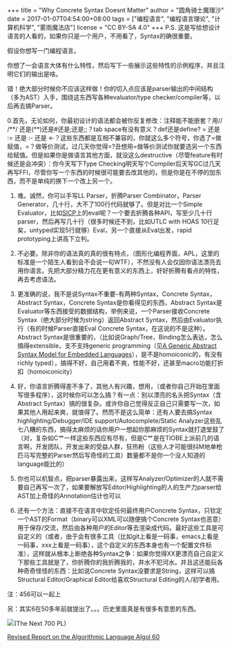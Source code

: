 +++
title = "Why Concrete Syntax Doesnt Matter"
author = "圆角骑士魔理沙"
date = 2017-01-07T04:54:00+08:00
tags = ["编程语言", "编程语言理论", "计算机科学", "雾雨魔法店"]
license = "CC BY-SA 4.0"
+++
P.S. 这是写给想设计语言的人看的，如果你只是一个用户，不用看了，Syntax的确很重要。

假设你想写一门编程语言。

你想了一会语言大体有什么特性，然后写下一些展示这些特性的示例程序，并且注明它们的输出是啥。

错！绝大部分时候你不应该这样做！你的切入点应该是parser输出的中间结构（多为AST）入手，围绕这东西写各种evaluator/type checker/compiler等，以后再去搞Parser。  


0.首先，无论如何，你最初设计的语法都会被你反复修改：注释能不能嵌套？用// /\*\*/ 还是(\*\*)还是#还是;还是;;？tab space有没有意义？def还是define? = 还是 := 还是 :- 还是 \<-？这些东西都是互相不兼容的，你就这么多个符号，你选了=做赋值，=？做等价测试，过几天你觉得=?丑想用=做等价测试你就要选另一个东西给赋值。但是如果你是做语言其他方面，就没这么destructive（尽管feature有时候还是会冲突）：你今天写下Type Checking明天写个Compiler后天写GC过几天再写FFI，尽管你写一个东西的时候很可能要去改其他的，但是你是在不停的加东西，而不是单纯的换下一个改上另一个。  


1. 难。诚然，你可以手写LL Parser，折腾Parser Combinator，Parser Generator，几十行，大不了100行代码就够了。但是对比一个Simple Evaluator，比如[SICP](https://mitpress.mit.edu/sicp/full-text/sicp/book/node77.html)上的eval呢？一个要去折腾各种API，写至少几十行parser，然后再写几十行（很多时候还不到，比如UTLC with HOAS 10行足矣，untyped实现5行就够）Eval，另一个直接从Eval出发，rapid prototyping上讲高下立判。  


2. 不必要。除非你的语法真的真的很有特点，（图形化编程界面，APL，这里的标准是一个陌生人看到会不会说一句WTF），不然没有人会仅因你语法漂亮去用你语言。先把大部分精力花在更有意义的东西上，好好折腾有看点的特性，再去考虑语法。  


3. 更准确的说，我不是说Syntax不重要-有两种Syntax，Concrete Syntax，Abstract Syntax，Concrete Syntax是你看得见的东西，Abstract Syntax是Evaluator等东西接受的数据结构，举例来说，一个Parser接收Concrete Syntax（绝大部分时候为string）返回Abstract Syntax，然后由Evaluator执行（有的时候Parser直接Eval Concrete Syntax，在这说的不是这种）。Abstract Syntax是很重要的，（比如说Graph/Tree，Binding怎么表达，怎么搞得extensible，支不支持generic programming（见[A Generic Abstract Syntax Model for Embedded Languages](http://www.cse.chalmers.se/~emax/documents/axelsson2012generic.pdf)），是不是homoiconic的，有没有richly typed），搞得不好，自己用着不爽，性能不好，还甚至macro功能打折扣（homoiconicity）  


4. 好，你语言折腾得差不多了，其他人有兴趣，想用，（或者你自己开始在里面写很多程序），这时候你可以怎么搞？有一点：别以漂亮的名头把Syntax（含Abstract Syntax）搞的很复杂。或许你自己觉得反正自己只需要写一次，如果其他人用起来爽，就值得了。然而不是这么简单：还有人要去搞Syntax highlighting/Debugger/IDE support/Autocomplete/Static Analyzer这些乱七八糟的东西，搞得太麻烦的话你用户一想起你那麻烦的Syntax就打退堂鼓了（对，复杂如C艹一样这些东西应有尽有，但是C艹是在TIOBE上派前几的语言啊，开发团队，开发出来的受益人群，狂热粉（这些人才可能很抖M地单枪匹马写完整的Parser然后写奇怪的工具）数量都不是你一个没人知道的language能比的）

5. 你也可以机智点，把parser暴露出来，这样写Analyzer/Optimizer的人就不需要自己再写一次了，如果要解放写Editor/Highlighting的人的生产力parser给AST加上奇怪的Annotation估计也可以  


6. 还有一个方法：直接不在语言中钦定任何最终用户Concrete Syntax，只钦定一个AST的Format（binary可以XML可以随便搞个Concrete Syntax也恶意）用于保存/交流，然后由各种用户的Editor等去渲染成代码。最好这些工具是可自定义的（或者，由于会有很多工具（比如git上看是一码事，emacs上看是一码事，xxx上看是一码事），这个自定义的东西本身也有一个配置文件标准），这样就从根本上断绝各种Syntax之争：如果你觉得XX更漂亮自己自定义下那些工具就是了，你折腾你的我折腾我的，井水不犯河水。并且这还能玩各种奇奇怪怪的东西：比如说Concrete Syntax没要求是String，这样可以搞Structural Editor/Graphical Editor给喜欢Structural Editing的人/初学者用。  


注：456可以一起上

另：其实6在50多年前就提出了。。。历史里面真是有很多有意思的东西。

![](v2-5a3023ac9585c13e99549f8d847901cd_b.png)(The Next 700 PL)

[Revised Report on the Algorithmic Language Algol 60](http://www.masswerk.at/algol60/report.htm)
